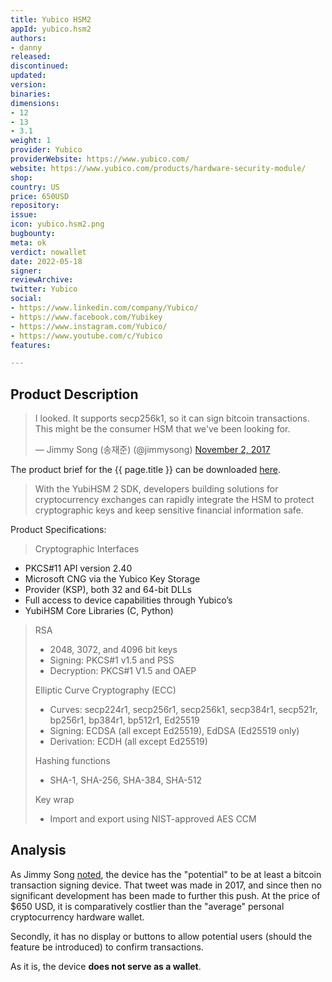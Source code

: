 ```yaml
---
title: Yubico HSM2
appId: yubico.hsm2
authors:
- danny
released: 
discontinued: 
updated: 
version: 
binaries: 
dimensions:
- 12
- 13
- 3.1
weight: 1
provider: Yubico
providerWebsite: https://www.yubico.com/
website: https://www.yubico.com/products/hardware-security-module/
shop: 
country: US
price: 650USD
repository: 
issue: 
icon: yubico.hsm2.png
bugbounty: 
meta: ok
verdict: nowallet
date: 2022-05-18
signer: 
reviewArchive: 
twitter: Yubico
social:
- https://www.linkedin.com/company/Yubico/
- https://www.facebook.com/Yubikey
- https://www.instagram.com/Yubico/
- https://www.youtube.com/c/Yubico
features: 

---
```


## Product Description 

<blockquote class="twitter-tweet"><p lang="en" dir="ltr">I looked. It supports secp256k1, so it can sign bitcoin transactions. This might be the consumer HSM that we&#39;ve been looking for.</p>&mdash; Jimmy Song (송재준) (@jimmysong) <a href="https://twitter.com/jimmysong/status/925971027816882176?ref_src=twsrc%5Etfw">November 2, 2017</a></blockquote> <script async src="https://platform.twitter.com/widgets.js" charset="utf-8"></script>

The product brief for the {{ page.title }} can be downloaded [here](https://resources.yubico.com/53ZDUYE6/at/q4bsft-z2wi8-fo7aqg/213367-Collateral-YubiHSM2-Product-brief-update-r3.pdf).

> With the YubiHSM 2 SDK, developers building solutions for cryptocurrency exchanges can rapidly integrate the HSM to protect cryptographic keys and keep sensitive financial information safe. 

Product Specifications: 

> Cryptographic Interfaces
- PKCS#11 API version 2.40
- Microsoft CNG via the Yubico Key Storage
- Provider (KSP), both 32 and 64-bit DLLs
- Full access to device capabilities through Yubico’s
- YubiHSM Core Libraries (C, Python)
>
> RSA
> - 2048, 3072, and 4096 bit keys
> - Signing: PKCS#1 v1.5 and PSS
> - Decryption: PKCS#1 V1.5 and OAEP
>
> Elliptic Curve Cryptography (ECC)
> - Curves: secp224r1, secp256r1, secp256k1, secp384r1, secp521r, bp256r1, bp384r1, bp512r1, Ed25519
> - Signing: ECDSA (all except Ed25519), EdDSA (Ed25519 only)
> - Derivation: ECDH (all except Ed25519)
>
> Hashing functions
> - SHA-1, SHA-256, SHA-384, SHA-512
>
> Key wrap
> - Import and export using NIST-approved AES CCM

## Analysis 

As Jimmy Song [noted](https://twitter.com/jimmysong/status/925971027816882176), the device has the "potential" to be at least a bitcoin transaction signing device. That tweet was made in 2017, and since then no significant development has been made to further this push. At the price of $650 USD, it is comparatively costlier than the "average" personal cryptocurrency hardware wallet.

Secondly, it has no display or buttons to allow potential users (should the feature be introduced) to confirm transactions. 

As it is, the device **does not serve as a wallet**. 
